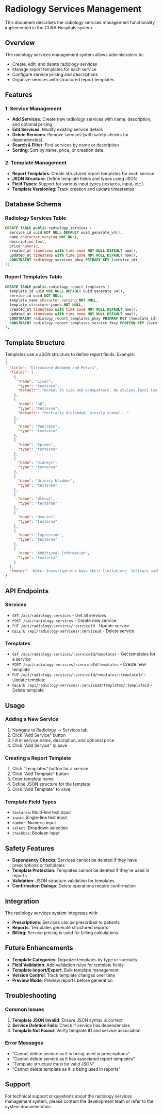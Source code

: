 # Radiology Services Management

This document describes the radiology services management functionality implemented in the CURA Hospitals system.

## Overview

The radiology services management system allows administrators to:
- Create, edit, and delete radiology services
- Manage report templates for each service
- Configure service pricing and descriptions
- Organize services with structured report templates

## Features

### 1. Service Management
- **Add Services**: Create new radiology services with name, description, and optional pricing
- **Edit Services**: Modify existing service details
- **Delete Services**: Remove services (with safety checks for dependencies)
- **Search & Filter**: Find services by name or description
- **Sorting**: Sort by name, price, or creation date

### 2. Template Management
- **Report Templates**: Create structured report templates for each service
- **JSON Structure**: Define template fields and types using JSON
- **Field Types**: Support for various input types (textarea, input, etc.)
- **Template Versioning**: Track creation and update timestamps

## Database Schema

### Radiology Services Table
```sql
CREATE TABLE public.radiology_services (
  service_id uuid NOT NULL DEFAULT uuid_generate_v4(),
  name character varying NOT NULL,
  description text,
  price numeric,
  created_at timestamp with time zone NOT NULL DEFAULT now(),
  updated_at timestamp with time zone NOT NULL DEFAULT now(),
  CONSTRAINT radiology_services_pkey PRIMARY KEY (service_id)
);
```

### Report Templates Table
```sql
CREATE TABLE public.radiology_report_templates (
  template_id uuid NOT NULL DEFAULT uuid_generate_v4(),
  service_id uuid NOT NULL,
  template_name character varying NOT NULL,
  template_structure jsonb NOT NULL,
  created_at timestamp with time zone NOT NULL DEFAULT now(),
  updated_at timestamp with time zone NOT NULL DEFAULT now(),
  CONSTRAINT radiology_report_templates_pkey PRIMARY KEY (template_id),
  CONSTRAINT radiology_report_templates_service_fkey FOREIGN KEY (service_id) REFERENCES public.radiology_services(service_id)
);
```

## Template Structure

Templates use a JSON structure to define report fields. Example:

```json
{
  "title": "Ultrasound Abdomen and Pelvis",
  "fields": [
    {
      "name": "Liver",
      "type": "textarea",
      "default": "Normal in size and echopattern. No obvious focal lesion..."
    },
    {
      "name": "GB",
      "type": "textarea",
      "default": "Partially distended. Grossly normal..."
    },
    {
      "name": "Pancreas",
      "type": "textarea"
    },
    {
      "name": "Spleen",
      "type": "textarea"
    },
    {
      "name": "Kidneys",
      "type": "textarea"
    },
    {
      "name": "Urinary bladder",
      "type": "textarea"
    },
    {
      "name": "Uterus",
      "type": "textarea"
    },
    {
      "name": "Ovaries",
      "type": "textarea"
    },
    {
      "name": "Impression",
      "type": "textarea"
    },
    {
      "name": "Additional Information",
      "type": "textarea"
    }
  ],
  "footer": "Note: Investigations have their limitations. Solitary pathological/Radiological and other investigations never confirm the final diagnosis..."
}
```

## API Endpoints

### Services
- `GET /api/radiology-services` - Get all services
- `POST /api/radiology-services` - Create new service
- `PUT /api/radiology-services/:serviceId` - Update service
- `DELETE /api/radiology-services/:serviceId` - Delete service

### Templates
- `GET /api/radiology-services/:serviceId/templates` - Get templates for a service
- `POST /api/radiology-services/:serviceId/templates` - Create new template
- `PUT /api/radiology-services/:serviceId/templates/:templateId` - Update template
- `DELETE /api/radiology-services/:serviceId/templates/:templateId` - Delete template

## Usage

### Adding a New Service
1. Navigate to Radiology → Services tab
2. Click "Add Service" button
3. Fill in service name, description, and optional price
4. Click "Add Service" to save

### Creating a Report Template
1. Click "Templates" button for a service
2. Click "Add Template" button
3. Enter template name
4. Define JSON structure for the template
5. Click "Add Template" to save

### Template Field Types
- `textarea`: Multi-line text input
- `input`: Single-line text input
- `number`: Numeric input
- `select`: Dropdown selection
- `checkbox`: Boolean input

## Safety Features

- **Dependency Checks**: Services cannot be deleted if they have prescriptions or templates
- **Template Protection**: Templates cannot be deleted if they're used in reports
- **Validation**: JSON structure validation for templates
- **Confirmation Dialogs**: Delete operations require confirmation

## Integration

The radiology services system integrates with:
- **Prescriptions**: Services can be prescribed to patients
- **Reports**: Templates generate structured reports
- **Billing**: Service pricing is used for billing calculations

## Future Enhancements

- **Template Categories**: Organize templates by type or specialty
- **Field Validation**: Add validation rules for template fields
- **Template Import/Export**: Bulk template management
- **Version Control**: Track template changes over time
- **Preview Mode**: Preview reports before generation

## Troubleshooting

### Common Issues
1. **Template JSON Invalid**: Ensure JSON syntax is correct
2. **Service Deletion Fails**: Check if service has dependencies
3. **Template Not Found**: Verify template ID and service association

### Error Messages
- "Cannot delete service as it is being used in prescriptions"
- "Cannot delete service as it has associated report templates"
- "Template structure must be valid JSON"
- "Cannot delete template as it is being used in reports"

## Support

For technical support or questions about the radiology services management system, please contact the development team or refer to the system documentation.
